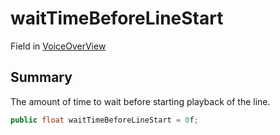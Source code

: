 # waitTimeBeforeLineStart

Field in [VoiceOverView](./)

## Summary

The amount of time to wait before starting playback of the line.

```csharp
public float waitTimeBeforeLineStart = 0f;
```
